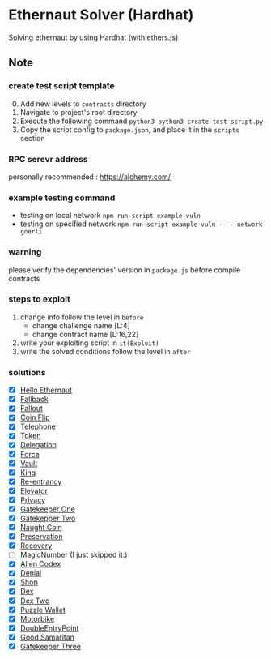 # Ethernaut Solver (Hardhat)
Solving ethernaut by using Hardhat (with ethers.js)

## Note
### create test script template
0. Add new levels to `contracts` directory
1. Navigate to project's root directory 
2. Execute the following command
    `python3 python3 create-test-script.py`
3. Copy the script config to `package.json`, and place it in the `scripts` section

### RPC serevr address
personally recommended : https://alchemy.com/

### example testing command
- testing on local network
    `npm run-script example-vuln`
- testing on specified network
     `npm run-script example-vuln -- --network goerli`
### warning
please verify the dependencies' version in `package.js` before compile contracts

### steps to exploit
1. change info follow the level in `before`
    - change challenge name [L:4]
    - change contract name [L:16,22]
3. write your exploiting script in `it(Exploit)`
4. write the solved conditions follow the level in `after` 

### solutions
- [x]  [Hello Ethernaut](https://github.com/CokeFung/ethernaut-solver-hardhat/tree/main/test/hello-ethernaut)
- [x]  [Fallback](https://github.com/CokeFung/ethernaut-solver-hardhat/tree/main/test/fallback)
- [x]  [Fallout](https://github.com/CokeFung/ethernaut-solver-hardhat/tree/main/test/fallout)
- [x]  [Coin Flip](https://github.com/CokeFung/ethernaut-solver-hardhat/tree/main/test/coin-flip)
- [x]  [Telephone](https://github.com/CokeFung/ethernaut-solver-hardhat/tree/main/test/telephone)
- [x]  [Token](https://github.com/CokeFung/ethernaut-solver-hardhat/tree/main/test/token)
- [x]  [Delegation](https://github.com/CokeFung/ethernaut-solver-hardhat/tree/main/test/delegation)
- [x]  [Force](https://github.com/CokeFung/ethernaut-solver-hardhat/tree/main/test/force)
- [x]  [Vault](https://github.com/CokeFung/ethernaut-solver-hardhat/tree/main/test/vault)
- [x]  [King](https://github.com/CokeFung/ethernaut-solver-hardhat/tree/main/test/king)
- [x]  [Re-entrancy](https://github.com/CokeFung/ethernaut-solver-hardhat/tree/main/test/re-entrancy)
- [x]  [Elevator](https://github.com/CokeFung/ethernaut-solver-hardhat/tree/main/test/elevator)
- [x]  [Privacy](https://github.com/CokeFung/ethernaut-solver-hardhat/tree/main/test/privacy)
- [x]  [Gatekeeper One](https://github.com/CokeFung/ethernaut-solver-hardhat/tree/main/test/gatekeeper-one)
- [x]  [Gatekepper Two](https://github.com/CokeFung/ethernaut-solver-hardhat/tree/main/test/gatekeeper-two)
- [x]  [Naught Coin](https://github.com/CokeFung/ethernaut-solver-hardhat/tree/main/test/naught-coin)
- [x]  [Preservation](https://github.com/CokeFung/ethernaut-solver-hardhat/tree/main/test/preservation)
- [x]  [Recovery](https://github.com/CokeFung/ethernaut-solver-hardhat/tree/main/test/recovery)
- [ ]  MagicNumber (I just skipped it:)
- [x]  [Alien Codex](https://github.com/CokeFung/ethernaut-solver-hardhat/tree/main/test/alien-codex)
- [x]  [Denial](https://github.com/CokeFung/ethernaut-solver-hardhat/tree/main/test/denial)
- [x]  [Shop](https://github.com/CokeFung/ethernaut-solver-hardhat/tree/main/test/shop)
- [x]  [Dex](https://github.com/CokeFung/ethernaut-solver-hardhat/tree/main/test/dex)
- [x]  [Dex Two](https://github.com/CokeFung/ethernaut-solver-hardhat/tree/main/test/dex-two)
- [x]  [Puzzle Wallet](https://github.com/CokeFung/ethernaut-solver-hardhat/tree/main/test/puzzle-wallet)
- [x]  [Motorbike](https://github.com/CokeFung/ethernaut-solver-hardhat/tree/main/test/motorbike)
- [x]  [DoubleEntryPoint](https://github.com/CokeFung/ethernaut-solver-hardhat/tree/main/test/double-entry-point)
- [x]  [Good Samaritan](https://github.com/CokeFung/ethernaut-solver-hardhat/tree/main/test/good-samaritan)
- [x]  [Gatekeeper Three](https://github.com/CokeFung/ethernaut-solver-hardhat/tree/main/test/gatekeeper-three)